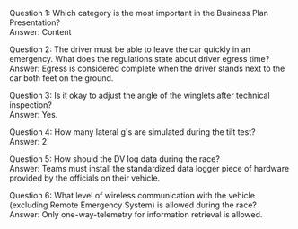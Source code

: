 Question 1: Which category is the most important in the Business Plan Presentation?  
Answer: Content  
  
Question 2: The driver must be able to leave the car quickly in an emergency. What does the regulations state about driver egress time?  
Answer: Egress is considered complete when the driver stands next to the car both feet on the ground.  
  
Question 3: Is it okay to adjust the angle of the winglets after technical inspection?  
Answer: Yes.  
  
Question 4: How many lateral g's are simulated during the tilt test?  
Answer: 2  
  
Question 5: How should the DV log data during the race?  
Answer: Teams must install the standardized data logger piece of hardware provided by the officials on their vehicle.  
  
Question 6: What level of wireless communication with the vehicle (excluding Remote Emergency System) is allowed during the race?  
Answer: Only one-way-telemetry for information retrieval is allowed.  
